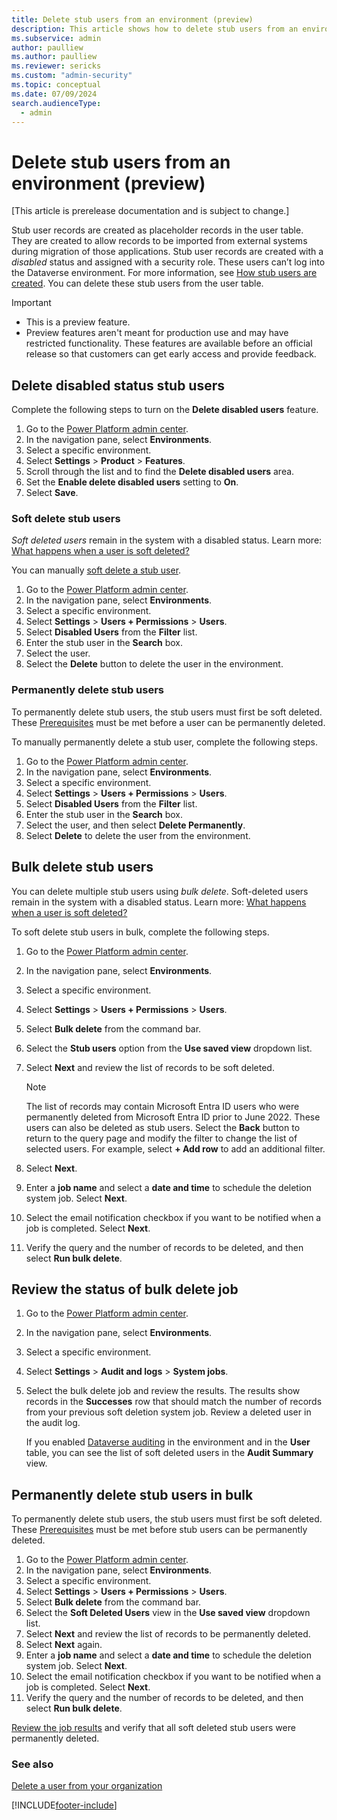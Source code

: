 ```yaml
---
title: Delete stub users from an environment (preview)
description: This article shows how to delete stub users from an environment in Microsoft Power Platform admin center.
ms.subservice: admin
author: paulliew
ms.author: paulliew
ms.reviewer: sericks
ms.custom: "admin-security"
ms.topic: conceptual
ms.date: 07/09/2024
search.audienceType: 
  - admin
---
```


# Delete stub users from an environment (preview)
[This article is prerelease documentation and is subject to change.]

Stub user records are created as placeholder records in the user table. They are created to allow records to be imported from external systems during migration of those applications. Stub user records are created with a _disabled_ status and assigned with a security role. These users can’t log into the Dataverse environment. For more information, see [How stub users are created](create-users.md#how-stub-users-are-created). You can delete these stub users from the user table.

> [!Important]
> - This is a preview feature.
> - Preview features aren't meant for production use and may have restricted functionality. These features are available before an official release so that customers can get early access and provide feedback.


## Delete disabled status stub users

Complete the following steps to turn on the **Delete disabled users** feature.

1.	Go to the [Power Platform admin center](https://admin.powerplatform.microsoft.com/).
1.	In the navigation pane, select **Environments**.
1.	Select a specific environment.
1.	Select **Settings** > **Product** > **Features**.
1.	Scroll through the list and to find the **Delete disabled users** area.
1.	Set the **Enable delete disabled users** setting to **On**.
1.	Select **Save**.

### Soft delete stub users

_Soft deleted users_ remain in the system with a disabled status. Learn more: [What happens when a user is soft deleted?](delete-users.md#what-happens-when-a-user-is-soft-deleted)

You can manually [soft delete a stub user](delete-users.md#option-a-soft-delete-users-from-the-disabled-users-view).

1.	Go to the [Power Platform admin center](https://admin.powerplatform.microsoft.com/).
1.	In the navigation pane, select **Environments**.
1.	Select a specific environment.
1.	Select **Settings** > **Users + Permissions** > **Users**.
1.	Select **Disabled Users** from the **Filter** list.
1.	Enter the stub user in the **Search** box.
1.	Select the user. 
1.	Select the **Delete** button to delete the user in the environment.

### Permanently delete stub users

To permanently delete stub users, the stub users must first be soft deleted. These [Prerequisites](delete-users.md#prerequisites) must be met before a user can be permanently deleted.

To manually permanently delete a stub user, complete the following steps.

1.	Go to the [Power Platform admin center](https://admin.powerplatform.microsoft.com/).
1.	In the navigation pane, select **Environments**.
1.	Select a specific environment.
1.	Select **Settings** > **Users + Permissions** > **Users**.
1.	Select **Disabled Users** from the **Filter** list.
1.	Enter the stub user in the **Search** box.
1.	Select the user, and then select **Delete Permanently**. 
1.	Select **Delete** to delete the user from the environment.

## Bulk delete stub users
You can delete multiple stub users using _bulk delete_.  Soft-deleted users remain in the system with a disabled status. Learn more: [What happens when a user is soft deleted?](delete-users.md#what-happens-when-a-user-is-soft-deleted)

To soft delete stub users in bulk, complete the following steps.
1.	Go to the [Power Platform admin center](https://admin.powerplatform.microsoft.com/).
1.	In the navigation pane, select **Environments**.
1.	Select a specific environment.
1.	Select **Settings** > **Users + Permissions** > **Users**.
1.	Select **Bulk delete** from the command bar. 
1.	Select the **Stub users** option from the **Use saved view** dropdown list.
1.	Select **Next** and review the list of records to be soft deleted.
   
    > [!Note]
    > The list of records may contain Microsoft Entra ID users who were permanently deleted from Microsoft Entra ID prior to June 2022. These users can also be deleted as stub users. Select the **Back** button to return to the query page and modify the filter to change the list of selected users. For example, select **+ Add row** to add an additional filter.
  
1.	Select **Next**.
1.	Enter a **job name** and select a **date and time** to schedule the deletion system job. Select **Next**.
1.	Select the email notification checkbox if you want to be notified when a job is completed. Select **Next**.
1.	Verify the query and the number of records to be deleted, and then select **Run bulk delete**.

## Review the status of bulk delete job
1.	Go to the [Power Platform admin center](https://admin.powerplatform.microsoft.com/).
1.	In the navigation pane, select **Environments**.
1.	Select a specific environment.
1.	Select **Settings** > **Audit and logs** > **System jobs**.
1.	Select the bulk delete job and review the results. The results show records in the **Successes** row that should match the number of records from your previous soft deletion system job.
Review a deleted user in the audit log.

    If you enabled [Dataverse auditing](manage-dataverse-auditing.md) in the environment and in the **User** table, you can see the list of soft deleted users in the **Audit Summary** view. 

## Permanently delete stub users in bulk
To permanently delete stub users, the stub users must first be soft deleted. These [Prerequisites](delete-users.md#prerequisites) must be met before stub users can be permanently deleted.

1.	Go to the [Power Platform admin center](https://admin.powerplatform.microsoft.com/).
1.	In the navigation pane, select **Environments**.
1.	Select a specific environment.
1.	Select **Settings** > **Users + Permissions** > **Users**.
1.	Select **Bulk delete** from the command bar. 
1.	Select the **Soft Deleted Users** view in the **Use saved view** dropdown list.
1.	Select **Next** and review the list of records to be permanently deleted.
1.	Select **Next** again.
1.	Enter a **job name** and select a **date and time** to schedule the deletion system job. Select **Next**.
1.	Select the email notification checkbox if you want to be notified when a job is completed. Select **Next**.
1.	Verify the query and the number of records to be deleted, and then select **Run bulk delete**.

[Review the job results](delete-stub-users.md#review-the-status-of-bulk-delete-job) and verify that all soft deleted stub users were permanently deleted.

### See also

[Delete a user from your organization](/microsoft-365/admin/add-users/delete-a-user?view=o365-worldwide&preserve-view=true) <br />

[!INCLUDE[footer-include](../includes/footer-banner.md)]
